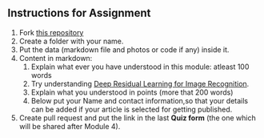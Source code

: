 ## Instructions for Assignment

1. Fork [this repository](https://github.com/Learn-Write-Repeat/Open-contributions)
2. Create a folder with your name.
3. Put the data (markdown file and photos or code if any) inside it.
4. Content in markdown:
   1. Explain what ever you have understood in this module: atleast 100 words
   2. Try understanding [Deep Residual Learning for Image Recognition](https://arxiv.org/pdf/1512.03385.pdf).
   3. Explain what you understood in points (more that 200 words)
   4. Below put your Name and contact information,so that your details can be added if your article is selected for getting published.
5. Create pull request and put the link in the last **Quiz form** (the one which will be shared after Module 4).
